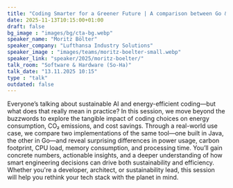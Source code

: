 ```yaml
---
title: "Coding Smarter for a Greener Future | A comparison between Go & Java 🇬🇧"
date: 2025-11-13T10:15:00+01:00
draft: false
bg_image : "images/bg/cta-bg.webp"
speaker_name: "Moritz Bölter"
speaker_company: "Lufthansa Industry Solutions"
speaker_image : "images/teams/moritz-boelter-small.webp"
speaker_link: "speaker/2025/moritz-boelter/"
talk_room: "Software & Hardware (So-Ha)"
talk_date: "13.11.2025 10:15"
type : "talk"
outdated: false
---
```


Everyone’s talking about sustainable AI and energy-efficient coding—but what does that really mean in practice? In this session, we move beyond the buzzwords to explore the tangible impact of coding choices on energy consumption, CO₂ emissions, and cost savings.
Through a real-world use case, we compare two implementations of the same tool—one built in Java, the other in Go—and reveal surprising differences in power usage, carbon footprint, CPU load, memory consumption, and processing time. You’ll gain concrete numbers, actionable insights, and a deeper understanding of how smart engineering decisions can drive both sustainability and efficiency. Whether you're a developer, architect, or sustainability lead, this session will help you rethink your tech stack with the planet in mind.
